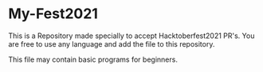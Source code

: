 # My-Fest2021
This is a Repository made specially to accept Hacktoberfest2021 PR's. You are free to use any language and add the file to this repository.

This file may contain basic programs for beginners.
